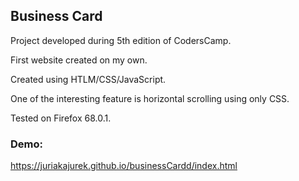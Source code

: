 ## Business Card
Project developed during 5th edition of CodersCamp.

First website created on my own. 

Created using HTLM/CSS/JavaScript.

One of the interesting feature is horizontal scrolling using only CSS.

Tested on Firefox 68.0.1.

### Demo:
https://juriakajurek.github.io/businessCardd/index.html
